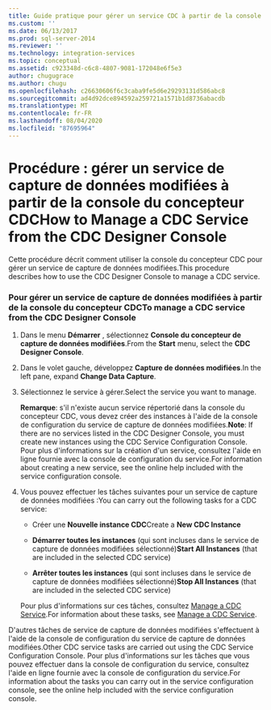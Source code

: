 ```yaml
---
title: Guide pratique pour gérer un service CDC à partir de la console CDC Designer| Microsoft Docs
ms.custom: ''
ms.date: 06/13/2017
ms.prod: sql-server-2014
ms.reviewer: ''
ms.technology: integration-services
ms.topic: conceptual
ms.assetid: c923348d-c6c8-4807-9081-172048e6f5e3
author: chugugrace
ms.author: chugu
ms.openlocfilehash: c26630606f6c3caba9fe5d6e29293131d586abc8
ms.sourcegitcommit: ad4d92dce894592a259721a1571b1d8736abacdb
ms.translationtype: MT
ms.contentlocale: fr-FR
ms.lasthandoff: 08/04/2020
ms.locfileid: "87695964"
---
```

# <a name="how-to-manage-a-cdc-service-from-the-cdc-designer-console"></a><span data-ttu-id="c5386-102">Procédure : gérer un service de capture de données modifiées à partir de la console du concepteur CDC</span><span class="sxs-lookup"><span data-stu-id="c5386-102">How to Manage a CDC Service from the CDC Designer Console</span></span>
  <span data-ttu-id="c5386-103">Cette procédure décrit comment utiliser la console du concepteur CDC pour gérer un service de capture de données modifiées.</span><span class="sxs-lookup"><span data-stu-id="c5386-103">This procedure describes how to use the CDC Designer Console to manage a CDC service.</span></span>  
  
### <a name="to-manage-a-cdc-service-from-the-cdc-designer-console"></a><span data-ttu-id="c5386-104">Pour gérer un service de capture de données modifiées à partir de la console du concepteur CDC</span><span class="sxs-lookup"><span data-stu-id="c5386-104">To manage a CDC service from the CDC Designer Console</span></span>  
  
1.  <span data-ttu-id="c5386-105">Dans le menu **Démarrer** , sélectionnez **Console du concepteur de capture de données modifiées**.</span><span class="sxs-lookup"><span data-stu-id="c5386-105">From the **Start** menu, select the **CDC Designer Console**.</span></span>  
  
2.  <span data-ttu-id="c5386-106">Dans le volet gauche, développez **Capture de données modifiées**.</span><span class="sxs-lookup"><span data-stu-id="c5386-106">In the left pane, expand **Change Data Capture**.</span></span>  
  
3.  <span data-ttu-id="c5386-107">Sélectionnez le service à gérer.</span><span class="sxs-lookup"><span data-stu-id="c5386-107">Select the service you want to manage.</span></span>  
  
     <span data-ttu-id="c5386-108">**Remarque**: s'il n'existe aucun service répertorié dans la console du concepteur CDC, vous devez créer des instances à l'aide de la console de configuration du service de capture de données modifiées.</span><span class="sxs-lookup"><span data-stu-id="c5386-108">**Note**: If there are no services listed in the CDC Designer Console, you must create new instances using the CDC Service Configuration Console.</span></span> <span data-ttu-id="c5386-109">Pour plus d'informations sur la création d'un service, consultez l'aide en ligne fournie avec la console de configuration du service.</span><span class="sxs-lookup"><span data-stu-id="c5386-109">For information about creating a new service, see the online help included with the service configuration console.</span></span>  
  
4.  <span data-ttu-id="c5386-110">Vous pouvez effectuer les tâches suivantes pour un service de capture de données modifiées :</span><span class="sxs-lookup"><span data-stu-id="c5386-110">You can carry out the following tasks for a CDC service:</span></span>  
  
    -   <span data-ttu-id="c5386-111">Créer une **Nouvelle instance CDC**</span><span class="sxs-lookup"><span data-stu-id="c5386-111">Create a **New CDC Instance**</span></span>  
  
    -   <span data-ttu-id="c5386-112">**Démarrer toutes les instances** (qui sont incluses dans le service de capture de données modifiées sélectionné)</span><span class="sxs-lookup"><span data-stu-id="c5386-112">**Start All Instances** (that are included in the selected CDC service)</span></span>  
  
    -   <span data-ttu-id="c5386-113">**Arrêter toutes les instances** (qui sont incluses dans le service de capture de données modifiées sélectionné)</span><span class="sxs-lookup"><span data-stu-id="c5386-113">**Stop All Instances** (that are included in the selected CDC service)</span></span>  
  
     <span data-ttu-id="c5386-114">Pour plus d'informations sur ces tâches, consultez [Manage a CDC Service](manage-a-cdc-service.md).</span><span class="sxs-lookup"><span data-stu-id="c5386-114">For information about these tasks, see [Manage a CDC Service](manage-a-cdc-service.md).</span></span>  
  
 <span data-ttu-id="c5386-115">D'autres tâches de service de capture de données modifiées s'effectuent à l'aide de la console de configuration du service de capture de données modifiées.</span><span class="sxs-lookup"><span data-stu-id="c5386-115">Other CDC service tasks are carried out using the CDC Service Configuration Console.</span></span> <span data-ttu-id="c5386-116">Pour plus d'informations sur les tâches que vous pouvez effectuer dans la console de configuration du service, consultez l'aide en ligne fournie avec la console de configuration du service.</span><span class="sxs-lookup"><span data-stu-id="c5386-116">For information about the tasks you can carry out in the service configuration console, see the online help included with the service configuration console.</span></span>  
  
  
